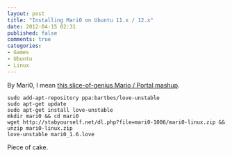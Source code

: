 ```yaml
---
layout: post
title: "Installing Mari0 on Ubuntu 11.x / 12.x"
date: 2012-04-15 02:31
published: false
comments: true
categories:
- Games
- Ubuntu
- Linux
---
```


By Mari0, I mean [this slice-of-genius Mario / Portal mashup](http://stabyourself.net/mari0/).

```
sudo add-apt-repository ppa:bartbes/love-unstable
sudo apt-get update
sudo apt-get install love-unstable
mkdir mari0 && cd mari0
wget http://stabyourself.net/dl.php?file=mari0-1006/mari0-linux.zip && unzip mari0-linux.zip
love-unstable mari0_1.6.love
```

Piece of cake.
